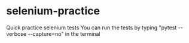 # selenium-practice
Quick practice selenium tests
You can run the tests by typing "pytest --verbose --capture=no" in the terminal
